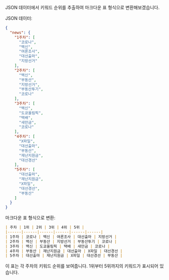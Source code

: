 JSON 데이터에서 키워드 순위를 추출하여 마크다운 표 형식으로 변환해보겠습니다.

JSON 데이터:
```json
{
  "news": {
    "1주차": [
      "코로나",
      "백신",
      "여론조사",
      "대선출마",
      "지방선거"
    ],
    "2주차": [
      "백신",
      "부동산",
      "지방선거",
      "부동산투기",
      "코로나"
    ],
    "3주차": [
      "백신",
      "도쿄올림픽",
      "택배",
      "새만금",
      "코로나"
    ],
    "4주차": [
      "X파일",
      "대선출마",
      "부동산",
      "재난지원금",
      "대선경선"
    ],
    "5주차": [
      "대선출마",
      "재난지원금",
      "X파일",
      "대선경선",
      "부동산"
    ]
  }
}
```

마크다운 표 형식으로 변환:
```markdown
| 주차 | 1위 | 2위 | 3위 | 4위 | 5위 |
|------|------|------|------|------|------|
| 1주차 | 코로나 | 백신 | 여론조사 | 대선출마 | 지방선거 |
| 2주차 | 백신 | 부동산 | 지방선거 | 부동산투기 | 코로나 |
| 3주차 | 백신 | 도쿄올림픽 | 택배 | 새만금 | 코로나 |
| 4주차 | 부동산 | 재난지원금 | 대선출마 | X파일 | 대선경선 |
| 5주차 | 대선출마 | 재난지원금 | X파일 | 대선경선 | 부동산 |
```

이 표는 각 주차의 키워드 순위를 보여줍니다. 1위부터 5위까지의 키워드가 표시되어 있습니다.
